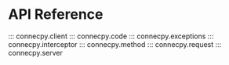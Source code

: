 # API Reference

::: connecpy.client
::: connecpy.code
::: connecpy.exceptions
::: connecpy.interceptor
::: connecpy.method
::: connecpy.request
::: connecpy.server
